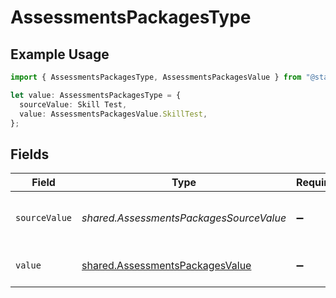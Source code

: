 # AssessmentsPackagesType

## Example Usage

```typescript
import { AssessmentsPackagesType, AssessmentsPackagesValue } from "@stackone/stackone-client-ts/sdk/models/shared";

let value: AssessmentsPackagesType = {
  sourceValue: Skill Test,
  value: AssessmentsPackagesValue.SkillTest,
};
```

## Fields

| Field                                                                                     | Type                                                                                      | Required                                                                                  | Description                                                                               | Example                                                                                   |
| ----------------------------------------------------------------------------------------- | ----------------------------------------------------------------------------------------- | ----------------------------------------------------------------------------------------- | ----------------------------------------------------------------------------------------- | ----------------------------------------------------------------------------------------- |
| `sourceValue`                                                                             | *shared.AssessmentsPackagesSourceValue*                                                   | :heavy_minus_sign:                                                                        | The source value of the assessment type.                                                  | Skill Test                                                                                |
| `value`                                                                                   | [shared.AssessmentsPackagesValue](../../../sdk/models/shared/assessmentspackagesvalue.md) | :heavy_minus_sign:                                                                        | The type of the assessment.                                                               | skill_test                                                                                |